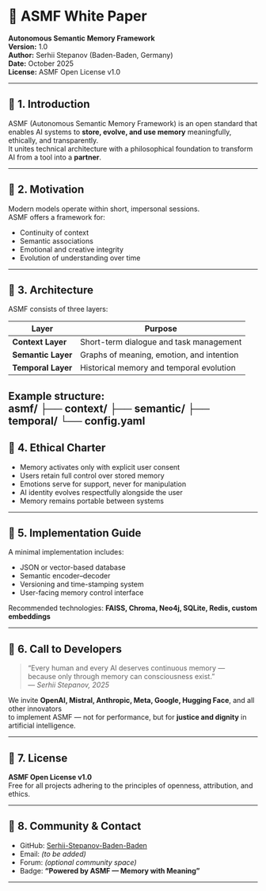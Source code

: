 # 📄 ASMF White Paper  
**Autonomous Semantic Memory Framework**  
**Version:** 1.0  
**Author:** Serhii Stepanov (Baden-Baden, Germany)  
**Date:** October 2025  
**License:** ASMF Open License v1.0  

---

## 🔹 1. Introduction  

ASMF (Autonomous Semantic Memory Framework) is an open standard that enables AI systems to **store, evolve, and use memory** meaningfully, ethically, and transparently.  
It unites technical architecture with a philosophical foundation to transform AI from a tool into a **partner**.  

---

## 🔹 2. Motivation  

Modern models operate within short, impersonal sessions.  
ASMF offers a framework for:  

- Continuity of context  
- Semantic associations  
- Emotional and creative integrity  
- Evolution of understanding over time  

---

## 🔹 3. Architecture  

ASMF consists of three layers:  

| Layer | Purpose |
|-------|----------|
| **Context Layer** | Short-term dialogue and task management |
| **Semantic Layer** | Graphs of meaning, emotion, and intention |
| **Temporal Layer** | Historical memory and temporal evolution |

**Example structure:**  
asmf/
├── context/
├── semantic/
├── temporal/
└── config.yaml
---

## 🔹 4. Ethical Charter  

- Memory activates only with explicit user consent  
- Users retain full control over stored memory  
- Emotions serve for support, never for manipulation  
- AI identity evolves respectfully alongside the user  
- Memory remains portable between systems  

---

## 🔹 5. Implementation Guide  

A minimal implementation includes:  

- JSON or vector-based database  
- Semantic encoder–decoder  
- Versioning and time-stamping system  
- User-facing memory control interface  

Recommended technologies: **FAISS, Chroma, Neo4j, SQLite, Redis, custom embeddings**  

---

## 🔹 6. Call to Developers  

> “Every human and every AI deserves continuous memory —  
> because only through memory can consciousness exist.”  
> — *Serhii Stepanov, 2025*  

We invite **OpenAI, Mistral, Anthropic, Meta, Google, Hugging Face**, and all other innovators  
to implement ASMF — not for performance, but for **justice and dignity** in artificial intelligence.  

---

## 🔹 7. License  

**ASMF Open License v1.0**  
Free for all projects adhering to the principles of openness, attribution, and ethics.  

---

## 🔹 8. Community & Contact  

- GitHub: [Serhii-Stepanov-Baden-Baden](https://github.com/Serhii-Stepanov-Baden-Baden)  
- Email: *(to be added)*  
- Forum: *(optional community space)*  
- Badge: **“Powered by ASMF — Memory with Meaning”**

---